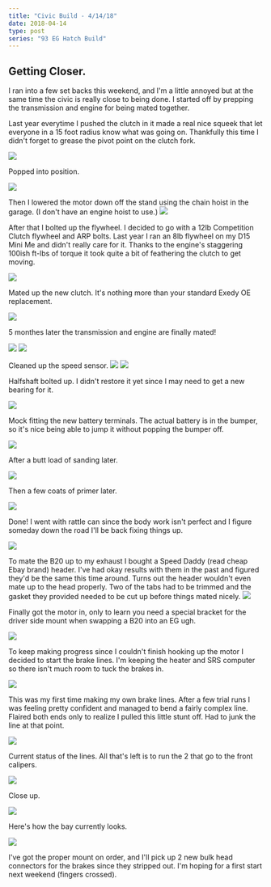 ```yaml
---
title: "Civic Build - 4/14/18"
date: 2018-04-14
type: post
series: "93 EG Hatch Build"
---
```


## Getting Closer.

I ran into a few set backs this weekend, and I'm a little annoyed but at the same time the civic is really close to being done. I started off by prepping the transmission and engine for being mated together.

Last year everytime I pushed the clutch in it made a real nice squeek that let everyone in a 15 foot radius know what was going on. Thankfully this time I didn't forget to grease the pivot point on the clutch fork.

![](images/1.jpg)

Popped into position.

![](images/2.jpg)

Then I lowered the motor down off the stand using the chain hoist in the garage. (I don't have an engine hoist to use.)
![](images/3.jpg)

After that I bolted up the flywheel. I decided to go with a 12lb Competition Clutch flywheel and ARP bolts. Last year I ran an 8lb flywheel on my D15 Mini Me and didn't really care for it. Thanks to the engine's staggering 100ish ft-lbs of torque it took quite a bit of feathering the clutch to get moving.

![](images/4.jpg)

Mated up the new clutch. It's nothing more than your standard Exedy OE replacement.

![](images/5.jpg)

5 monthes later the transmission and engine are finally mated!

![](images/6.jpg)
![](images/7.jpg)

Cleaned up the speed sensor.
![](images/8.jpg)
![](images/9.jpg)

Halfshaft bolted up. I didn't restore it yet since I may need to get a new bearing for it.

![](images/10.jpg)

Mock fitting the new battery terminals. The actual battery is in the bumper, so it's nice being able to jump it without popping the bumper off.

![](images/11.jpg)

After a butt load of sanding later.

![](images/12.jpg)

Then a few coats of primer later.

![](images/13.jpg)

Done! I went with rattle can since the body work isn't perfect and I figure someday down the road I'll be back fixing things up.

![](images/14.jpg)

To mate the B20 up to my exhaust I bought a Speed Daddy (read cheap Ebay brand) header. I've had okay results with them in the past and figured they'd be the same this time around. Turns out the header wouldn't even mate up to the head properly. Two of the tabs had to be trimmed and the gasket they provided needed to be cut up before things mated nicely.
![](images/15.jpg)

Finally got the motor in, only to learn you need a special bracket for the driver side mount when swapping a B20 into an EG ugh.

![](images/16.jpg)

To keep making progress since I couldn't finish hooking up the motor I decided to start the brake lines. I'm keeping the heater and SRS computer so there isn't much room to tuck the brakes in.

![](images/19.jpg)

This was my first time making my own brake lines. After a few trial runs I was feeling pretty confident and managed to bend a fairly complex line. Flaired both ends only to realize I pulled this little stunt off. Had to junk the line at that point.

![](images/20.jpg)

Current status of the lines. All that's left is to run the 2 that go to the front calipers.

![](images/23.jpg)

Close up.

![](images/24.jpg)

Here's how the bay currently looks.

![](images/18.jpg)

I've got the proper mount on order, and I'll pick up 2 new bulk head connectors for the brakes since they stripped out. I'm hoping for a first start next weekend (fingers crossed).
